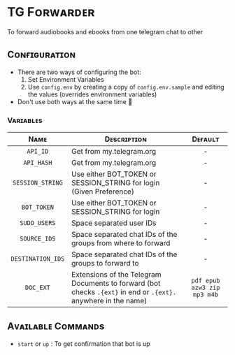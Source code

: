# TG Fᴏʀᴡᴀʀᴅᴇʀ
To forward audiobooks and ebooks from one telegram chat to other

## Cᴏɴғɪɢᴜʀᴀᴛɪᴏɴ

* There are two ways of configuring the bot:
    1. Set Environment Variables
    2. Use `config.env` by creating a copy of `config.env.sample` and editing the values (overrides environment variables)
* Don't use both ways at the same time 🥴

### Vᴀʀɪᴀʙʟᴇs

| Nᴀᴍᴇ                | Dᴇsᴄʀɪᴘᴛɪᴏɴ                                                                                                    | Dᴇғᴀᴜʟᴛ                     |
| :-----------------: | ------------------------------------------------------------------------------------------------               | :-------------------------: |
| `API_ID`            | Get from my.telegram.org                                                                                       | -                           |
| `API_HASH`          | Get from my.telegram.org                                                                                       | -                           |
| `SESSION_STRING`    | Use either BOT_TOKEN or SESSION_STRING for login (Given Preference)                                            | -                           |
| `BOT_TOKEN`         | Use either BOT_TOKEN or SESSION_STRING for login                                                               | -                           |
| `SUDO_USERS`        | Space separated user IDs                                                                                       | -                           |
| `SOURCE_IDS`        | Space separated chat IDs of the groups from where to forward                                                   | -                           |
| `DESTINATION_IDS`   | Space separated chat IDs of the groups to forward to                                                           | -                           |
| `DOC_EXT`           | Extensions of the Telegram Documents to forward (bot checks `.{ext}` in end or `.{ext}.` anywhere in the name) | `pdf epub azw3 zip mp3 m4b` |

## Aᴠᴀɪʟᴀʙʟᴇ Cᴏᴍᴍᴀɴᴅs

- `start` or `up` : To get confirmation that bot is up
